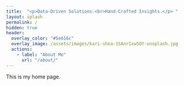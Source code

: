 ```yaml
---
title:  "<p>Data-Driven Solutions.<br>Hand-Crafted Insights.</p> "
layout: splash
permalink: /
hidden: true
header:
  overlay_color: "#5e616c"
  overlay_image: /assets/images/kari-shea-1SAnrIxw5OY-unsplash.jpg
  actions:
    - label: "About Me"
      url: "/about/"
---
```


This is my home page.
